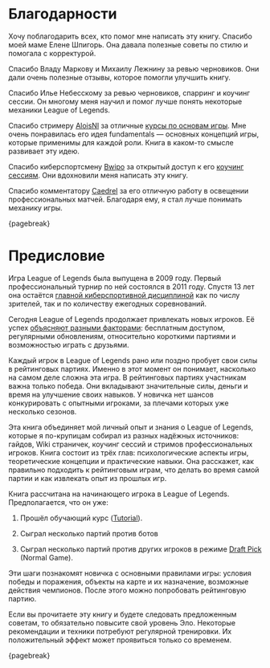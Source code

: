 # Благодарности

Хочу поблагодарить всех, кто помог мне написать эту книгу. Спасибо моей маме Елене Шпигорь. Она давала полезные советы по стилю и помогала с корректурой.

Спасибо Владу Маркову и Михаилу Лежнину за ревью черновиков. Они дали очень полезные отзывы, которое помогли улучшить книгу.

Спасибо Илье Небесскому за ревью черновиков, спарринг и коучинг сессии. Он многому меня научил и помог лучше понять некоторые механики League of Legends.

Спасибо стримеру [AloisNl](https://www.twitch.tv/alois_nl) за отличные [курсы по основам игры](https://aloisnl.com/the-fundamental-laning-course/). Мне очень понравилась его идея fundamentals — основных концепций игры, которые применимы для каждой роли. Книга в каком-то смысле развивает эту идею.

Спасибо киберспортсмену [Bwipo](https://lol.fandom.com/wiki/Bwipo) за открытый доступ к его [коучинг сессиям](https://www.youtube.com/watch?v=fJ-C4PEk-9Y&list=PLO-puISV1uJLhELuQ1ad3ayP5A53OMgkB). Они вдохновили меня написать эту книгу.

Спасибо комментатору [Caedrel](https://lol.fandom.com/wiki/Caedrel) за его отличную работу в освещении профессиональных матчей. Благодаря ему, я стал лучше понимать механику игры.

{pagebreak}

# Предисловие

Игра League of Legends была выпущена в 2009 году. Первый профессиональный турнир по ней состоялся в 2011 году. Спустя 13 лет она остаётся [главной киберспортивной дисциплиной](https://en.wikipedia.org/wiki/League_of_Legends_in_esports) как по числу зрителей, так и по количеству ежегодных соревнований.

Сегодня League of Legends продолжает привлекать новых игроков. Её успех [объясняют разными факторами](https://www.unrankedsmurfs.com/blog/why-is-league-of-legends-so-popular): бесплатным доступом, регулярными обновлениям, относительно короткими партиями и возможностью играть с друзьями.

Каждый игрок в League of Legends рано или поздно пробует свои силы в рейтинговых партиях. Именно в этот момент он понимает, насколько на самом деле сложна эта игра. В рейтинговых партиях участникам важна только победа. Они вкладывают значительные силы, деньги и время на улучшение своих навыков. У новичка нет шансов конкурировать с опытными игроками, за плечами которых уже несколько сезонов.

Эта книга объединяет мой личный опыт и знания о League of Legends, которые я по-крупицам собирал из разных надёжных источников: гайдов, Wiki страничек, коучинг сессий и стримов профессиональных игроков. Книга состоит из трёх глав: психологические аспекты игры, теоретические концепции и практические навыки. Она расскажет, как правильно подходить к рейтинговым играм, что делать во время самой партии и как извлекать опыт из прошлых игр.

Книга рассчитана на начинающего игрока в League of Legends. Предполагается, что он уже:

1. Прошёл обучающий курс ([Tutorial](https://leagueoflegends.fandom.com/wiki/Tutorial_(League_of_Legends))).

2. Сыграл несколько партий против ботов

3. Сыграл несколько партий против других игроков в режиме [Draft Pick](https://leagueoflegends.fandom.com/wiki/Draft_Pick) (Normal Game).

Эти шаги познакомят новичка с основными правилами игры: условия победы и поражения, объекты на карте и их назначение, возможные действия чемпионов. После этого можно попробовать рейтинговую партию.

Если вы прочитаете эту книгу и будете следовать предложенным советам, то обязательно повысите свой уровень Эло. Некоторые рекомендации и техники потребуют регулярной тренировки. Их положительный эффект может проявиться только со временем.

{pagebreak}
